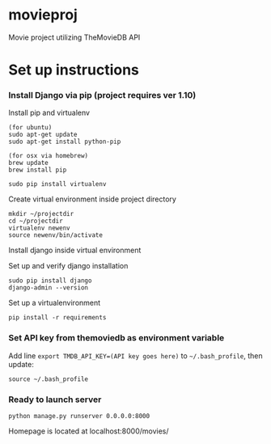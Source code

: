 # movieproj
Movie project utilizing TheMovieDB API

# Set up instructions
### Install Django via pip (project requires ver 1.10)
Install pip and virtualenv
```
(for ubuntu)
sudo apt-get update
sudo apt-get install python-pip

(for osx via homebrew)
brew update
brew install pip

sudo pip install virtualenv
```
Create virtual environment inside project directory
```
mkdir ~/projectdir
cd ~/projectdir
virtualenv newenv
source newenv/bin/activate
```
Install django inside virtual environment

Set up and verify django installation
```
sudo pip install django
django-admin --version
```

Set up a virtualenvironment
```
pip install -r requirements
```

### Set API key from themoviedb as environment variable

Add line `export TMDB_API_KEY=(API key goes here)` to `~/.bash_profile`, then update:
```
source ~/.bash_profile
```

### Ready to launch server
```
python manage.py runserver 0.0.0.0:8000
```

Homepage is located at localhost:8000/movies/
